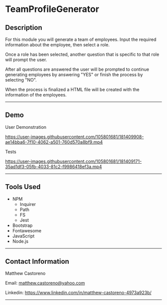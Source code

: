 # TeamProfileGenerator

## Description 

For this module you will generate a team of employees. Input the required information about the employee, then select a role.

Once a role has been selected, another question that is specific to that role will prompt the user. 

After all questions are answered the user will be prompted to continue generating employees by answering "YES" or finish the process by selecting "NO".

When the process is finalized a HTML file will be created with the information of the employees. 

---

## Demo

User Demonstration

https://user-images.githubusercontent.com/105801681/181409908-ae14bba6-7f10-4062-a501-760d570a8bf9.mp4

Tests

https://user-images.githubusercontent.com/105801681/181409171-35ad1df3-05fb-4033-81c2-f9986418ef3a.mp4

---

## Tools Used 

* NPM
    * Inquirer
    * Path
    * FS
    * Jest
* Bootstrap
* Fontawesome
* JavaScript
* Node.js

---

## Contact Information

Matthew Castoreno 

Email: <matthew.castoreno@yahoo.com>

Linkedin: <https://www.linkedin.com/in/matthew-castoreno-4973a923b/>

---